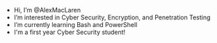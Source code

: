 - Hi, I’m @AlexMacLaren
- I’m interested in Cyber Security, Encryption, and Penetration Testing
- I’m currently learning Bash and PowerShell
- I'm a first year Cyber Security student!

<!---
AlexMacLaren/AlexMacLaren is a ✨ special ✨ repository because its `README.md` (this file) appears on your GitHub profile.
You can click the Preview link to take a look at your changes.
--->
